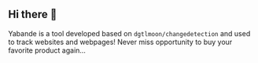 ## Hi there 👋

Yabande is a tool developed based on `dgtlmoon/changedetection` and used to track websites and webpages!
Never miss opportunity to buy your favorite product again...
